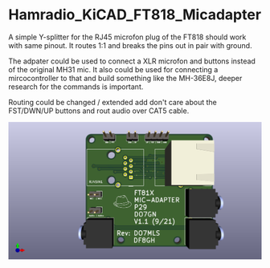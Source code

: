 # Hamradio_KiCAD_FT818_Micadapter

A simple Y-splitter for the RJ45 microfon plug of the FT818 should work with same pinout.
It routes 1:1 and breaks the pins out in pair with ground. 

The adpater could be used to connect a XLR microfon and buttons instead of the original MH31 mic. It also could be used for connecting a mircocontroller to that and build 
something like the MH-36E8J, deeper research for the commands is important.

Routing could be changed / extended add don't care about the FST/DWN/UP buttons and rout audio over CAT5 cable.



![Mikadapter](https://raw.githubusercontent.com/walzert/Hamradio_KiCAD_FT818_Micadapter/main/Mikadapter.png)
